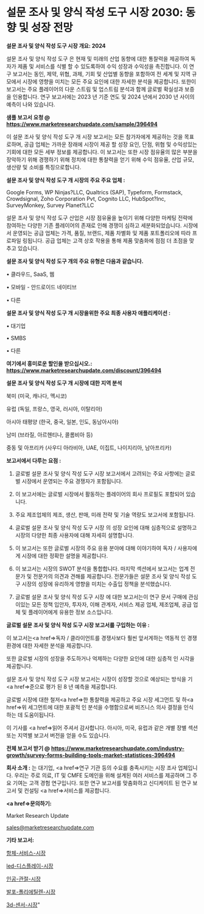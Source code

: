 # 설문 조사 및 양식 작성 도구 시장 2030: 동향 및 성장 전망

<strong>설문 조사 및 양식 작성 도구 시장 개요: 2024</strong>

설문 조사 및 양식 작성 도구 은 현재 및 미래의 산업 동향에 대한 통찰력을 제공하여 독자가 제품 및 서비스를 식별 할 수 있도록하여 수익 성장과 수익성을 촉진합니다. 이 연구 보고서는 동인, 제약, 위협, 과제, 기회 및 산업별 동향을 포함하여 전 세계 및 지역 규모에서 시장에 영향을 미치는 모든 주요 요인에 대한 자세한 분석을 제공합니다. 또한이 보고서는 주요 플레이어의 다운 스트림 및 업스트림 분석과 함께 글로벌 확실성과 보증을 인용합니다. 연구 보고서에는 2023 년 기준 연도 및 2024 년에서 2030 년 사이의 예측이 나와 있습니다.



<strong>샘플 보고서 요청 @ <a href=https://www.marketresearchupdate.com/sample/396494>https://www.marketresearchupdate.com/sample/396494</a></strong>

이 설문 조사 및 양식 작성 도구 개 시장 보고서는 모든 참가자에게 제공하는 것을 목표로하며, 공급 업체는 가까운 장래에 시장이 제공 할 성장 요인, 단점, 위협 및 수익성있는 기회에 대한 모든 세부 정보를 제공합니다. 이 보고서는 또한 시장 점유율의 많은 부분을 장악하기 위해 경쟁하기 위해 정치에 대한 통찰력을 얻기 위해 수익 점유율, 산업 규모, 생산량 및 소비를 특징으로합니다.



<strong>설문 조사 및 양식 작성 도구 개 시장의 주요 주요 업체 :</strong>

Google Forms, WP Ninjas?LLC, Qualtrics (SAP), Typeform, Formstack, Crowdsignal, Zoho Corporation Pvt, Cognito LLC, HubSpot?Inc, SurveyMonkey, Survey Planet?LLC

설문 조사 및 양식 작성 도구 산업은 시장 점유율을 높이기 위해 다양한 마케팅 전략에 참여하는 다양한 기존 플레이어의 존재로 인해 경쟁이 심하고 세분화되었습니다. 시장에서 운영되는 공급 업체는 가격, 품질, 브랜드, 제품 차별화 및 제품 포트폴리오에 따라 프로파일 링됩니다. 공급 업체는 고객 상호 작용을 통해 제품 맞춤화에 점점 더 초점을 맞추고 있습니다.



<strong>설문 조사 및 양식 작성 도구 개의 주요 유형은 다음과 같습니다.</strong>

• 클라우드, SaaS, 웹

• 모바일 - 안드로이드 네이티브

• 다른



<strong>설문 조사 및 양식 작성 도구 개 시장을위한 주요 최종 사용자 애플리케이션 :</strong>

• 대기업

• SMBS

• 다른



<strong>여기에서 흥미로운 할인을 받으십시오.: <a href=https://www.marketresearchupdate.com/discount/396494>https://www.marketresearchupdate.com/discount/396494</a></strong>



<strong>설문 조사 및 양식 작성 도구 개 시장에 대한 지역 분석</strong>

북미 (미국, 캐나다, 멕시코)

유럽 (독일, 프랑스, 영국, 러시아, 이탈리아)

아시아 태평양 (한국, 중국, 일본, 인도, 동남아시아)

남미 (브라질, 아르헨티나, 콜롬비아 등)

중동 및 아프리카 (사우디 아라비아, UAE, 이집트, 나이지리아, 남아프리카)



<strong>보고서에서 다루는 요점 :</strong>

1. 글로벌 설문 조사 및 양식 작성 도구 시장 보고서에서 고려되는 주요 사항에는 글로벌 시장에서 운영되는 주요 경쟁자가 포함됩니다.

2. 이 보고서에는 글로벌 시장에서 활동하는 플레이어의 회사 프로필도 포함되어 있습니다.

3. 주요 제조업체의 제조, 생산, 판매, 미래 전략 및 기술 역량도 보고서에 포함됩니다.

4. 글로벌 설문 조사 및 양식 작성 도구 시장 의 성장 요인에 대해 심층적으로 설명하고 시장의 다양한 최종 사용자에 대해 자세히 설명합니다.

5. 이 보고서는 또한 글로벌 시장의 주요 응용 분야에 대해 이야기하여 독자 / 사용자에게 시장에 대한 정확한 설명을 제공합니다.

6. 이 보고서는 시장의 SWOT 분석을 통합합니다. 마지막 섹션에서 보고서는 업계 전문가 및 전문가의 의견과 견해를 제공합니다. 전문가들은 설문 조사 및 양식 작성 도구 시장의 성장에 유리하게 영향을 미치는 수출입 정책을 분석했습니다.

7. 글로벌 설문 조사 및 양식 작성 도구 시장 에 대한 보고서는이 연구 문서 구매에 관심이있는 모든 정책 입안자, 투자자, 이해 관계자, 서비스 제공 업체, 제조업체, 공급 업체 및 플레이어에게 유용한 정보 소스입니다.



<strong>글로벌 설문 조사 및 양식 작성 도구 시장 보고서를 구입하는 이유 :</strong>

이 보고서는<a href=>독자 / 클</a>라이언트를 경쟁사보다 훨씬 앞서게하는 역동적 인 경쟁 환경에 대한 자세한 분석을 제공합니다.

또한 글로벌 시장의 성장을 주도하거나 억제하는 다양한 요인에 대한 심층적 인 시각을 제공합니다.

설문 조사 및 양식 작성 도구 시장 보고서는 시장이 성장할 것으로 예상되는 방식을 기<a href=>준으로</a> 평가 된 8 년 예측을 제공합니다.

글로벌 시장에 대한 철저<a href=>한 통찰력</a>을 제공하고 주요 시장 세그먼트 및 하<a href=>위 세그</a>먼트에 대한 포괄적 인 분석을 수행함으로써 비즈니스 의사 결정을 인식하는 데 도움이됩니다.

이 기사를 <a href=>읽어 주</a>셔서 감사합니다. 아시아, 미국, 유럽과 같은 개별 장별 섹션 또는 지역별 보고서 버전을 얻을 수도 있습니다.



<strong>전체 보고서 받기 @ <a href=https://www.marketresearchupdate.com/industry-growth/survey-forms-building-tools-market-statistices-396494>https://www.marketresearchupdate.com/industry-growth/survey-forms-building-tools-market-statistices-396494</a></strong>



<strong>회사 소개 :</strong>
는 대기업, <a href=>연구 기</a>관 등의 수요를 충족시키는 시장 조사 업체입니다. 우리는 주로 의료, IT 및 CMFE 도메인을 위해 설계된 여러 서비스를 제공하며 그 주요 기여는 고객 경험 연구입니다. 또한 연구 보고서를 맞춤화하고 신디케이트 된 연구 보고서 및 컨설팅 <a href=>서비</a>스를 제공합니다.



<strong><a href=>문의하기:</a></strong>

Market Research Update

sales@marketresearchupdate.com



<strong>기타 보고서:</strong>

<a href=https://www.linkedin.com/pulse/항체-서비스-시장-세분화-연구-및-목표-고객2029년-isdailynews/>항체-서비스-시장</a>

<a href=https://www.linkedin.com/pulse/led-디스플레이-시장-진입-전략-및-위험-평가2029년-analytics-avenue-adventures-24-ana-wmb4f/>led-디스플레이-시장</a>

<a href=https://www.linkedin.com/pulse/인공-관절-시장-현재-및-미래-성장-2029-trend-tracking-tips-360-analysis-v1iyf/>인공-관절-시장</a>

<a href=https://www.linkedin.com/pulse/발포-폴리에틸렌-시장-세분화-연구-및-목표-고객2029년-trend-tracking-tips-360-analysis-lwlof/>발포-폴리에틸렌-시장</a>

<a href=https://www.linkedin.com/pulse/3d-센서-시장-동향-및-성장-전망-isdailynews-2ngcf/>3d-센서-시장</a>"
